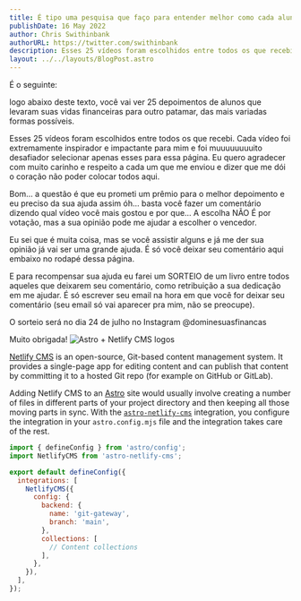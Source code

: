 ```yaml
---
title: É tipo uma pesquisa que faço para entender melhor como cada aluno já está indo no seu domínio das finanças.
publishDate: 16 May 2022
author: Chris Swithinbank
authorURL: https://twitter.com/swithinbank
description: Esses 25 vídeos foram escolhidos entre todos os que recebi. Cada vídeo foi extremamente inspirador e impactante para mim e foi muuuuuuuuito desafiador selecionar apenas esses para essa página. Eu quero agradecer com muito carinho e respeito a cada um que me enviou e dizer que me dói o coração não poder colocar todos aqui.
layout: ../../layouts/BlogPost.astro
---
```

É o seguinte:

logo abaixo deste texto, você vai ver 25 depoimentos de alunos que levaram suas vidas financeiras para outro patamar, das mais variadas formas possíveis.

Esses 25 vídeos foram escolhidos entre todos os que recebi. Cada vídeo foi extremamente inspirador e impactante para mim e foi muuuuuuuuito desafiador selecionar apenas esses para essa página. Eu quero agradecer com muito carinho e respeito a cada um que me enviou e dizer que me dói o coração não poder colocar todos aqui.

Bom… a questão é que eu prometi um prêmio para o melhor depoimento e eu preciso da sua ajuda assim óh… basta você fazer um comentário dizendo qual vídeo você mais gostou e por que… A escolha NÃO É por votação, mas a sua opinião pode me ajudar a escolher o vencedor.

Eu sei que é muita coisa, mas se você assistir alguns e já me der sua opinião já vai ser uma grande ajuda. É só você deixar seu comentário aqui embaixo no rodapé dessa página.

E para recompensar sua ajuda eu farei um SORTEIO de um livro entre todos aqueles que deixarem seu comentário, como retribuição a sua dedicação em me ajudar. É só escrever seu email na hora em que você for deixar seu comentário (seu email só vai aparecer pra mim, não se preocupe).

O sorteio será no dia 24 de julho no Instagram @dominesuasfinancas

Muito obrigada!
![Astro + Netlify CMS logos](/assets/blog/header.png)

[Netlify CMS](https://www.netlifycms.org/) is an open-source, Git-based content management system. It provides a single-page app for editing content and can publish that content by committing it to a hosted Git repo (for example on GitHub or GitLab).

Adding Netlify CMS to an [Astro](https://astro.build/) site would usually involve creating a number of files in different parts of your project directory and then keeping all those moving parts in sync. With the [`astro-netlify-cms`](https://github.com/delucis/astro-netlify-cms/) integration, you configure the integration in your `astro.config.mjs` file and the integration takes care of the rest.

```javascript
import { defineConfig } from 'astro/config';
import NetlifyCMS from 'astro-netlify-cms';

export default defineConfig({
  integrations: [
    NetlifyCMS({
      config: {
        backend: {
          name: 'git-gateway',
          branch: 'main',
        },
        collections: [
          // Content collections
        ],
      },
    }),
  ],
});
```
